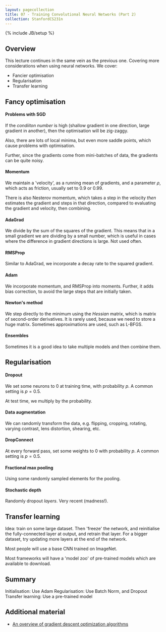 ```yaml
---
layout: pagecollection
title: 07 - Training Convolutional Neural Networks (Part 2)
collection: StanfordCS231n
---
```

{% include JB/setup %}

## Overview
This lecture continues in the same vein as the previous one. Covering more considerations when using neural networks. We cover:

- Fancier optimisation
- Regularisation
- Transfer learning

## Fancy optimisation
#### Problems with SGD

If the _condiiton number_ is high (shallow gradient in one direction, large gradient in another), then the optimisation will be zig-zaggy.

Also, there are lots of local minima, but even more saddle points, which cause problems with optimisation.

Further, since the gradients come from mini-batches of data, the gradients can be quite noisy.

#### Momentum

We maintain a 'velocity', as a running mean of gradients, and a parameter $\rho$, which acts as friction, usually set to 0.9 or 0.99.

There is also Nesterov momentum, which takes a step in the velocity _then_ estimates the gradient and steps in that direction, compared to evaluating the gradient and velocity, then combining.

#### AdaGrad

We divide by the sum of the squares of the gradient. This means that in a small gradient we are dividing by a small number, which is useful in cases where the difference in gradient directions is large. Not used often.

#### RMSProp

Similar to AdaGrad, we incorporate a decay rate to the squared gradient.

#### Adam

We incorporate momentum, and RMSProp into moments. Further, it adds bias correction, to avoid the large steps that are initially taken.

#### Newton's method

We step directly to the minimum using the _Hessian_ matrix, which is matrix of second-order derivatives. It is rarely used, because we need to store a huge matrix. Sometimes approximations are used, such as L-BFGS.

#### Ensembles
Sometimes it is a good idea to take multiple models and then combine them.

## Regularisation
#### Dropout
We set some neurons to 0 at training time, with probability $p$. A common setting is $p=0.5$.

At test time, we multiply by the probability.

#### Data augmentation
We can randomly transform the data, e.g. flipping, cropping, rotating, varying contrast, lens distortion, shearing, etc.

#### DropConnect
At every forward pass, set some weights to 0 with probability $p$. A common setting is $p=0.5$.

#### Fractional max pooling
Using some randomly sampled elements for the pooling.

#### Stochastic depth
Randomly dropout _layers_. Very recent (madness!).

## Transfer learning
Idea: train on some large dataset. Then 'freeze' the network, and reinitialise the fully-connected layer at output, and retrain that layer. For a bigger dataset, try updating more layers at the end of the network.

Most people will use a base CNN trained on ImageNet. 

Most frameworks will have a 'model zoo' of pre-trained models which are available to download.

## Summary
Initialisation: Use Adam
Regularisation: Use Batch Norm, and Dropout
Transfer learning: Use a pre-trained model


## Additional material
- [An overview of gradient descent optimization algorithms](http://ruder.io/optimizing-gradient-descent/)
